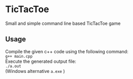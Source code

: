 # TicTacToe
Small and simple command line based TicTacToe game

## Usage
Compile the given c++ code using the following command:<br>
`g++ main.cpp`<br>
Execute the generated output file:<br>
`./a.out`<br>
(Windows alternative `a.exe` )

